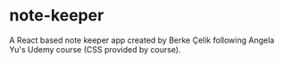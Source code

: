 # note-keeper
A  React based note keeper app created by Berke Çelik following Angela Yu's Udemy course (CSS provided by course).

